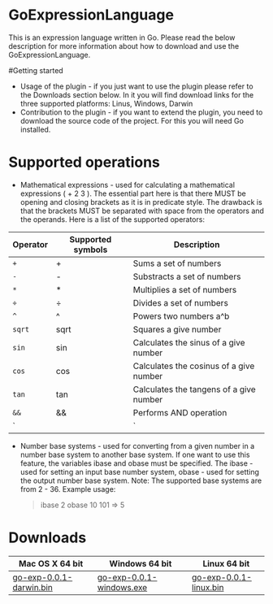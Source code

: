 # GoExpressionLanguage
This is an expression language written in Go. Please read the below description for more information about how to download and use the GoExpressionLanguage.

#Getting started
- Usage of the plugin - if you just want to use the plugin please refer to the Downloads section below. In it you will find download links for the three supported platforms: Linus, Windows, Darwin
- Contribution to the plugin - if you want to extend the plugin, you need to download the source code of the project. For this you will need Go installed.

# Supported operations
- Mathematical expressions - used for calculating a mathematical expressions ( + 2 3 ). The essential part here is that there MUST be opening and closing brackets as it is in predicate style. The drawback is that the brackets MUST be separated with space from the operators and the operands. Here is a list of the supported operators:

Operator | Supported symbols | Description
--- | --- | ---
`+` | + | Sums a set of numbers
`-` | - | Substracts a set of numbers
`*` | * | Multiplies a set of numbers
`÷` | ÷ | Divides a set of numbers
`^` | ^ | Powers two numbers a^b
`sqrt` | sqrt | Squares a give number
`sin` | sin | Calculates the sinus of a give number
`cos` | cos | Calculates the cosinus of a give number
`tan` | tan | Calculates the tangens of a give number
`&&` | && | Performs AND operation
`||` | or | Performs OR operation


- Number base systems - used for converting from a given number in a number base system to another base system. If one want to use this feature, the variables ibase and obase must be specified. The ibase - used for setting an input base number system, obase - used for setting the output number base system. 
Note: The supported base systems are from 2 - 36.
Example usage: 
    > ibase 2
    > obase 10
    > 101 => 5

# Downloads
Mac OS X 64 bit | Windows 64 bit | Linux 64 bit
--- | --- | ---
[go-exp-0.0.1-darwin.bin](http://google.com) | [go-exp-0.0.1-windows.exe](https://google.com) | [go-exp-0.0.1-linux.bin](http://google.com) |
